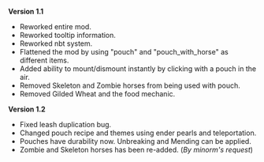 **Version 1.1**

* Reworked entire mod.
* Reworked tooltip information.
* Reworked nbt system.
* Flattened the mod by using "pouch" and "pouch\_with\_horse" as different items.
* Added ability to mount/dismount instantly by clicking with a pouch in the air.
* Removed Skeleton and Zombie horses from being used with pouch.
* Removed Gilded Wheat and the food mechanic.

**Version 1.2**

* Fixed leash duplication bug.
* Changed pouch recipe and themes using ender pearls and teleportation. 
* Pouches have durability now. Unbreaking and Mending can be applied.
* Zombie and Skeleton horses has been re-added. (*By minorm's request*)
